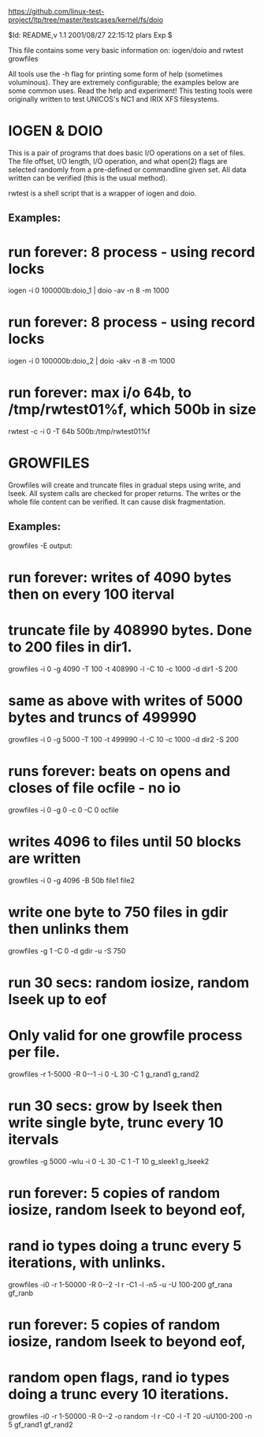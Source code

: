 https://github.com/linux-test-project/ltp/tree/master/testcases/kernel/fs/doio

$Id: README,v 1.1 2001/08/27 22:15:12 plars Exp $

This file contains some very basic information on:
   iogen/doio and rwtest
   growfiles

All tools use the -h flag for printing some form of help (sometimes voluminous).
They are extremely configurable; the examples below are some common uses.
Read the help and experiment!   This testing tools were originally written
to test UNICOS's NC1 and IRIX XFS filesystems.


IOGEN & DOIO
=============

This is a pair of programs that does basic I/O operations on a set of files.
The file offset, I/O length, I/O operation, and what open(2) flags are
selected randomly from a pre-defined or commandline given set. All data
written can be verified (this is the usual method).

rwtest is a shell script that is a wrapper of iogen and doio.

Examples:
---------
# run forever:  8 process - using record locks
iogen -i 0 100000b:doio_1 | doio -av -n 8 -m 1000

# run forever:  8 process - using record locks
iogen -i 0 100000b:doio_2 | doio -akv -n 8 -m 1000

# run forever: max i/o 64b, to /tmp/rwtest01%f, which 500b in size
rwtest -c -i 0 -T 64b 500b:/tmp/rwtest01%f



GROWFILES
=============

Growfiles will create and truncate files in gradual steps using write, and
lseek. All system calls are checked for proper returns. The writes or the
whole file content can be verified.  It can cause disk fragmentation.


Examples:
---------
growfiles -E output:
# run forever: writes of 4090 bytes then on every 100 iterval
# truncate file by 408990 bytes.  Done to 200 files in dir1.
growfiles -i 0 -g 4090 -T 100 -t 408990 -l -C 10 -c 1000 -d dir1 -S 200

# same as above with writes of 5000 bytes and truncs of 499990
growfiles -i 0 -g 5000 -T 100 -t 499990 -l -C 10 -c 1000 -d dir2 -S 200

# runs forever: beats on opens and closes of file ocfile - no io
growfiles -i 0 -g 0 -c 0 -C 0 ocfile

# writes 4096 to files until 50 blocks are written
growfiles -i 0 -g 4096 -B 50b file1 file2

# write one byte to 750 files in gdir then unlinks them
growfiles -g 1 -C 0 -d gdir -u -S 750

# run 30 secs: random iosize, random lseek up to eof
# Only valid for one growfile process per file.
growfiles -r 1-5000 -R 0--1 -i 0 -L 30 -C 1 g_rand1 g_rand2

# run 30 secs: grow by lseek then write single byte, trunc every 10 itervals
growfiles -g 5000 -wlu -i 0 -L 30 -C 1 -T 10  g_sleek1 g_lseek2

# run forever: 5 copies of random iosize, random lseek to beyond eof,
# rand io types doing a trunc every 5 iterations, with unlinks.
growfiles -i0 -r 1-50000 -R 0--2 -I r -C1 -l -n5 -u -U 100-200 gf_rana gf_ranb

# run forever: 5 copies of random iosize, random lseek to beyond eof,
# random open flags, rand io types doing a trunc every 10 iterations.
growfiles -i0 -r 1-50000 -R 0--2 -o random -I r -C0 -l -T 20 -uU100-200 -n 5 gf_rand1 gf_rand2


